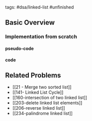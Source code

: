 tags: #dsa/linked-list #unfinished 
## Basic Overview

### Implementation from scratch
#### pseudo-code

#### code

## Related Problems
- [[21 - Merge two sorted list]] 
- [[141- Linked List Cycle]]
- [[160-intersection of two linked list]]
- [[203-delete linked list elements]]
- [[206-reverse linked list]]
- [[234-palindrome linked list]]


